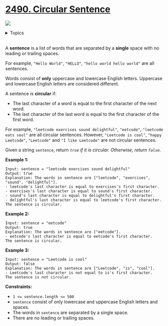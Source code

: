 # [2490. Circular Sentence](https://leetcode.cn/problems/circular-sentence/description/)

![](https://img.shields.io/badge/Difficulty-Easy-green.svg)

<details>
<summary>Topics</summary>

* [`String`](https://leetcode.com/tag/string/)

</details>
<br />

A **sentence** is a list of words that are separated by a **single** space with no leading or trailing spaces.

For example, `"Hello World"`, `"HELLO"`, `"hello world hello world"` are all sentences.

Words consist of **only** uppercase and lowercase English letters. Uppercase and lowercase English letters are considered different.

A sentence is **circular** if:

+ The last character of a word is equal to the first character of the next word.
+ The last character of the last word is equal to the first character of the first word.

For example, `"leetcode exercises sound delightful"`, `"eetcode"`, `"leetcode eats soul"` are all circular sentences. However, `"Leetcode is cool"`, `"happy Leetcode"`, `"Leetcode"` and `"I like Leetcode"` are not circular sentences.

Given a string `sentence`, return *`true` if it is circular. Otherwise, return `false`*.

**Example 1:**

    Input: sentence = "leetcode exercises sound delightful"
    Output: true
    Explanation: The words in sentence are ["leetcode", "exercises", "sound", "delightful"].
    - leetcode's last character is equal to exercises's first character.
    - exercises's last character is equal to sound's first character.
    - sound's last character is equal to delightful's first character.
    - delightful's last character is equal to leetcode's first character.
    The sentence is circular.

**Example 2:**

    Input: sentence = "eetcode"
    Output: true
    Explanation: The words in sentence are ["eetcode"].
    - eetcode's last character is equal to eetcode's first character.
    The sentence is circular.

**Example 3:**

    Input: sentence = "Leetcode is cool"
    Output: false
    Explanation: The words in sentence are ["Leetcode", "is", "cool"].
    - Leetcode's last character is not equal to is's first character.
    The sentence is not circular.
 

**Constraints:**

 + `1 <= sentence.length <= 500`
 + `sentence` consist of only lowercase and uppercase English letters and spaces.
 + The words in `sentence` are separated by a single space.
 + There are no leading or trailing spaces.

